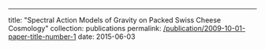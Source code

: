 ---
title: "Spectral Action Models of Gravity on Packed Swiss Cheese Cosmology"
collection: publications
permalink: [/publication/2009-10-01-paper-title-number-1](https://inspirehep.net/literature/1374611)
date: 2015-06-03
